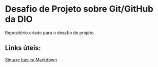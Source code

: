# Desafio de Projeto sobre Git/GitHub da DIO
Repositório criado para o desafio de projeto. 

## Links úteis:
[Sintaxe básica Markdown](https://www.markdownguide.org/basic-syntax/)
